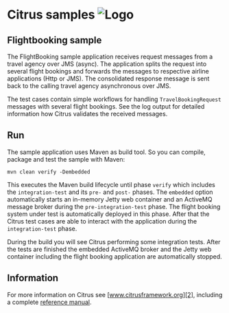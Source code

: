 Citrus samples ![Logo][1]
==============

Flightbooking sample
---------

The FlightBooking sample application receives request messages from a travel agency over JMS (async). The application splits the request into several flight bookings and forwards the messages to respective airline applications (Http or JMS). The consolidated response message is sent back to the calling travel agency asynchronous over JMS.

The test cases contain simple workflows for handling `TravelBookingRequest` messages with several flight bookings. See the log output for detailed information how Citrus validates the received messages.

Run
---------

The sample application uses Maven as build tool. So you can compile, package and test the sample with Maven:
 
```
mvn clean verify -Dembedded
```

This executes the Maven build lifecycle until phase `verify` which includes the `integration-test` and its `pre-` and `post-` phases. The `embedded` option automatically starts an in-memory Jetty web container and an ActiveMQ message broker during the `pre-integration-test` phase. The flight booking system under test is automatically deployed in this phase. After that the Citrus test cases are able to interact with the application during the `integration-test` phase.

During the build you will see Citrus performing some integration tests. After the tests are finished the embedded ActiveMQ broker and the Jetty web container including the flight booking application are automatically stopped.

Information
---------

For more information on Citrus see [www.citrusframework.org][2], including
a complete [reference manual][3].

 [1]: https://citrusframework.org/img/brand-logo.png "Citrus"
 [2]: https://citrusframework.org
 [3]: https://citrusframework.org/reference/html/
